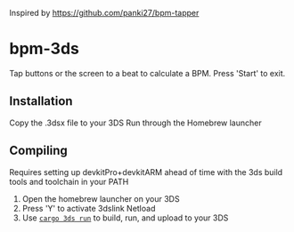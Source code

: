 Inspired by https://github.com/panki27/bpm-tapper

# bpm-3ds

Tap buttons or the screen to a beat to calculate a BPM. Press 'Start' to exit.

## Installation

Copy the .3dsx file to your 3DS
Run through the Homebrew launcher

## Compiling

Requires setting up devkitPro+devkitARM ahead of time with the 3ds build tools and toolchain in your PATH

1. Open the homebrew launcher on your 3DS
2. Press 'Y' to activate 3dslink Netload
3. Use [`cargo 3ds run`](https://github.com/rust3ds/cargo-3ds) to build, run, and upload to your 3DS
 
